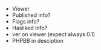- Viewer
- Published info?
- Flags info?
- Hasliked info?
- ver on viewer (expect always 0.1)
- PHPBB in desciption
